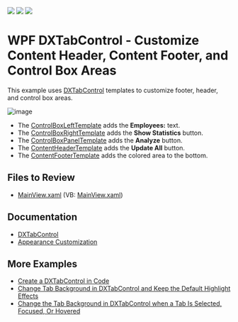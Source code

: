 <!-- default badges list -->
![](https://img.shields.io/endpoint?url=https://codecentral.devexpress.com/api/v1/VersionRange/128641992/22.2.2%2B)
[![](https://img.shields.io/badge/Open_in_DevExpress_Support_Center-FF7200?style=flat-square&logo=DevExpress&logoColor=white)](https://supportcenter.devexpress.com/ticket/details/T245606)
[![](https://img.shields.io/badge/📖_How_to_use_DevExpress_Examples-e9f6fc?style=flat-square)](https://docs.devexpress.com/GeneralInformation/403183)
<!-- default badges end -->

# WPF DXTabControl - Customize Content Header, Content Footer, and Control Box Areas

This example uses [DXTabControl](https://docs.devexpress.com/WPF/DevExpress.Xpf.Core.DXTabControl) templates to customize footer, header, and control box areas.

![image](https://user-images.githubusercontent.com/65009440/216605474-40a025bf-02e0-47d3-b94d-3c956c7c3431.png)

* The [ControlBoxLeftTemplate](https://docs.devexpress.com/WPF/DevExpress.Xpf.Core.DXTabControl.ControlBoxLeftTemplate) adds the **Employees:** text.
* The [ControlBoxRightTemplate](https://docs.devexpress.com/WPF/DevExpress.Xpf.Core.DXTabControl.ControlBoxRightTemplate) adds the **Show Statistics** button.
* The [ControlBoxPanelTemplate](https://docs.devexpress.com/WPF/DevExpress.Xpf.Core.DXTabControl.ControlBoxPanelTemplate) adds the **Analyze** button.
* The [ContentHeaderTemplate](https://docs.devexpress.com/WPF/DevExpress.Xpf.Core.DXTabControl.ContentHeaderTemplate) adds the **Update All** button.
* The [ContentFooterTemplate](https://docs.devexpress.com/WPF/DevExpress.Xpf.Core.DXTabControl.ContentFooterTemplate) adds the colored area to the bottom.

## Files to Review

* [MainView.xaml](./CS/DXTabControlExample/View/MainView.xaml) (VB: [MainView.xaml](./VB/DXTabControlExample/View/MainView.xaml))

## Documentation

* [DXTabControl](https://docs.devexpress.com/WPF/7975/controls-and-libraries/layout-management/tab-control/fundamentals/dxtabcontrol)
* [Appearance Customization](https://docs.devexpress.com/WPF/113899/controls-and-libraries/layout-management/tab-control/concepts/appearance-customization)

## More Examples

* [Create a DXTabControl in Code](https://github.com/DevExpress-Examples/how-to-create-a-dxtabcontrol-in-code-e2150)
* [Change Tab Background in DXTabControl and Keep the Default Highlight Effects](https://github.com/DevExpress-Examples/how-to-change-tab-background-in-dxtabcontrol-and-keep-the-default-highlight-effects-t327840)
* [Change the Tab Background in DXTabControl when a Tab Is Selected, Focused, Or Hovered](https://github.com/DevExpress-Examples/how-to-change-the-tab-background-in-dxtabcontrol-when-a-tab-is-selected-focused-or-hovered-t327852)
